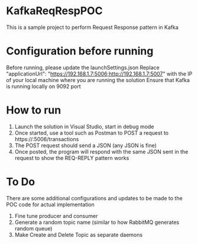 # KafkaReqRespPOC
This is a sample project to perform Request Response pattern in Kafka

# Configuration before running
Before running, please update the launchSettings.json 
Replace "applicationUrl": "https://192.168.1.7:5006;http://192.168.1.7:5007" with the IP of your local machine where you are running the solution
Ensure that Kafka is running locally on 9092 port

# How to run
1. Launch the solution in Visual Studio, start in debug mode
2. Once started, use a tool such as Postman to POST a request to https://<ip of your machine>:5006/transactions
3. The POST request should send a JSON (any JSON is fine)
4. Once posted, the program will respond with the same JSON sent in the request to show the REQ-REPLY pattern works

# To Do
There are some additional configurations and updates to be made to the POC code for actual implementation

1. Fine tune producer and consumer
2. Generate a random topic name (similar to how RabbitMQ generates random queue)
3. Make Create and Delete Topic as separate daemons
